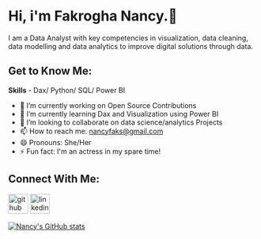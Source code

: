 # Hi, i'm Fakrogha Nancy.👋

I am a Data Analyst with key competencies in visualization, data cleaning, data modelling and data analytics to improve digital solutions through data.

## Get to Know Me:
__Skills__ - Dax/ Python/ SQL/ Power BI

- 🔭 I’m currently working on Open Source Contributions 
- 🌱 I’m currently learning Dax and Visualization using Power BI 
- 👯 I’m looking to collaborate on data science/analytics Projects 
- 📫 How to reach me: nancyfaks@gmail.com 
- 😄 Pronouns: She/Her 
- ⚡ Fun fact: I'm an actress in my spare time! 

## Connect With Me:
[<img src='https://cdn.jsdelivr.net/npm/simple-icons@3.0.1/icons/github.svg' alt='github' height='40'>](https://github.com/Fakrogha-Nancy)  [<img src='https://cdn.jsdelivr.net/npm/simple-icons@3.0.1/icons/linkedin.svg' alt='linkedin' height='40'>](https://www.linkedin.com/in/nancy-fakrogha/)  



[![Nancy's GitHub stats](https://github-readme-stats.vercel.app/api?username=Fakrogha-Nancy)](https://github.com/Fakrogha-Nancy/github-readme-stats)
